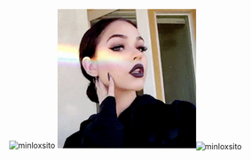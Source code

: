 <img src="https://komarev.com/ghpvc/?username=minloxsito&label=Profile%20views&color=6419f0&style=plastic" alt="minloxsito"/>
<img src="Maggie Lindemann.gif" alt="maggie"><img align="center" src="https://github-readme-stats.vercel.app/api?username=minloxsito&show_icons=true&locale=es" alt="minloxsito" />
